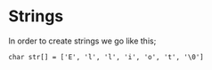 # Strings
In order to create strings we go like this;

	char str[] = ['E', 'l', 'l', 'i', 'o', 't', '\0']
